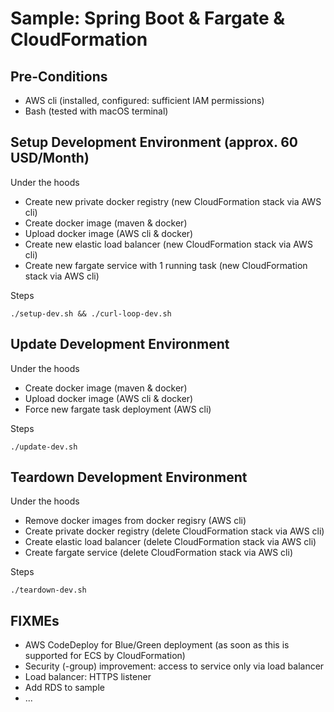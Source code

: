 # Sample: Spring Boot & Fargate & CloudFormation

## Pre-Conditions

- AWS cli (installed, configured: sufficient IAM permissions)
- Bash (tested with macOS terminal)

## Setup Development Environment (approx. 60 USD/Month)

Under the hoods

- Create new private docker registry (new CloudFormation stack via AWS cli)
- Create docker image (maven & docker)
- Upload docker image (AWS cli & docker)
- Create new elastic load balancer (new CloudFormation stack via AWS cli)
- Create new fargate service with 1 running task (new CloudFormation stack via AWS cli)

Steps

    ./setup-dev.sh && ./curl-loop-dev.sh

## Update Development Environment

Under the hoods

- Create docker image (maven & docker)
- Upload docker image (AWS cli & docker)
- Force new fargate task deployment (AWS cli)

Steps

    ./update-dev.sh

## Teardown Development Environment

Under the hoods

- Remove docker images from docker regisry (AWS cli)
- Create private docker registry (delete CloudFormation stack via AWS cli)
- Create elastic load balancer (delete CloudFormation stack via AWS cli)
- Create fargate service (delete CloudFormation stack via AWS cli)

Steps

    ./teardown-dev.sh

## FIXMEs

- AWS CodeDeploy for Blue/Green deployment (as soon as this is supported for ECS by CloudFormation)
- Security (-group) improvement: access to service only via load balancer
- Load balancer: HTTPS listener
- Add RDS to sample
- ...

